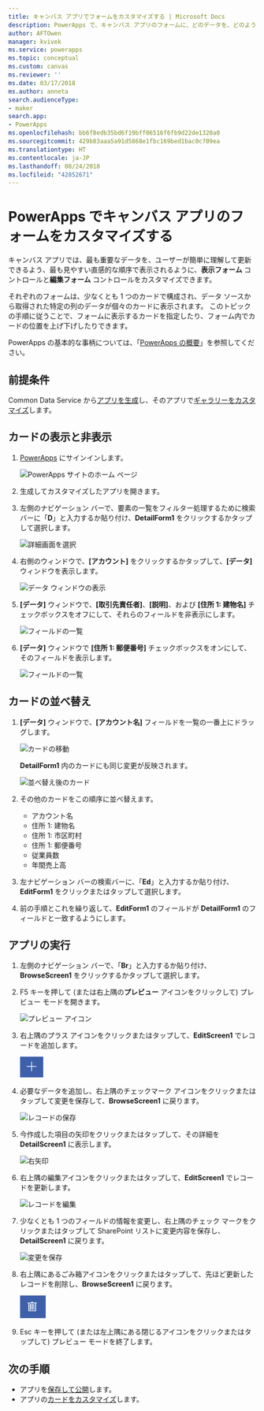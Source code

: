 ```yaml
---
title: キャンバス アプリでフォームをカスタマイズする | Microsoft Docs
description: PowerApps で、キャンバス アプリのフォームに、どのデータを、どのような順番で、どのコントロールに表示するかを指定します。
author: AFTOwen
manager: kvivek
ms.service: powerapps
ms.topic: conceptual
ms.custom: canvas
ms.reviewer: ''
ms.date: 03/17/2018
ms.author: anneta
search.audienceType:
- maker
search.app:
- PowerApps
ms.openlocfilehash: bb6f8edb35bd6f19bff06516f6fb9d22de1320a0
ms.sourcegitcommit: 429b83aaa5a91d5868e1fbc169bed1bac0c709ea
ms.translationtype: HT
ms.contentlocale: ja-JP
ms.lasthandoff: 08/24/2018
ms.locfileid: "42852671"
---
```

# <a name="customize-a-canvas-app-form-in-powerapps"></a>PowerApps でキャンバス アプリのフォームをカスタマイズする

キャンバス アプリでは、最も重要なデータを、ユーザーが簡単に理解して更新できるよう、最も見やすい直感的な順序で表示されるように、**表示フォーム** コントロールと**編集フォーム** コントロールをカスタマイズできます。

それぞれのフォームは、少なくとも 1 つのカードで構成され、データ ソースから取得された特定の列のデータが個々のカードに表示されます。 このトピックの手順に従うことで、フォームに表示するカードを指定したり、フォーム内でカードの位置を上げ下げしたりできます。

PowerApps の基本的な事柄については、「[PowerApps の概要](getting-started.md)」を参照してください。

## <a name="prerequisites"></a>前提条件

Common Data Service から[アプリを生成](data-platform-create-app.md)し、そのアプリで[ギャラリーをカスタマイズ](customize-layout-sharepoint.md)します。

## <a name="show-and-hide-cards"></a>カードの表示と非表示

1. [PowerApps](http://web.powerapps.com?utm_source=padocs&utm_medium=linkinadoc&utm_campaign=referralsfromdoc) にサインインします。

    ![PowerApps サイトのホーム ページ](./media/customize-forms-sharepoint/sign-in.png)


1. 生成してカスタマイズしたアプリを開きます。

1. 左側のナビゲーション バーで、要素の一覧をフィルター処理するために検索バーに「**D**」と入力するか貼り付け、**DetailForm1** をクリックするかタップして選択します。

    ![詳細画面を選択](./media/customize-forms-sharepoint/select-detailform.png)

1. 右側のウィンドウで、**[アカウント]** をクリックするかタップして、**[データ]** ウィンドウを表示します。

    ![データ ウィンドウの表示](./media/customize-forms-sharepoint/show-data-pane.png)

1. **[データ]** ウィンドウで、**[取引先責任者]**、**[説明]**、および **[住所 1: 建物名]** チェックボックスをオフにして、それらのフィールドを非表示にします。

    ![フィールドの一覧](./media/customize-forms-sharepoint/hide-fields.png)

1.  **[データ]** ウィンドウで **[住所 1: 郵便番号]** チェックボックスをオンにして、そのフィールドを表示します。

    ![フィールドの一覧](./media/customize-forms-sharepoint/show-field.png)

## <a name="reorder-the-cards"></a>カードの並べ替え
1. **[データ]** ウィンドウで、**[アカウント名]** フィールドを一覧の一番上にドラッグします。

    ![カードの移動](./media/customize-forms-sharepoint/move-card.png)

    **DetailForm1** 内のカードにも同じ変更が反映されます。

    ![並べ替え後のカード](./media/customize-forms-sharepoint/reordered-card.png)

1. その他のカードをこの順序に並べ替えます。

    - アカウント名
    - 住所 1: 建物名
    - 住所 1: 市区町村
    - 住所 1: 郵便番号
    - 従業員数
    - 年間売上高

1. 左ナビゲーション バーの検索バーに、「**Ed**」と入力するか貼り付け、**EditForm1** をクリックまたはタップして選択します。

1. 前の手順とこれを繰り返して、**EditForm1** のフィールドが **DetailForm1** のフィールドと一致するようにします。

## <a name="run-the-app"></a>アプリの実行
1. 左側のナビゲーション バーで、「**Br**」と入力するか貼り付け、**BrowseScreen1** をクリックするかタップして選択します。

2. F5 キーを押して (または右上隅の**プレビュー** アイコンをクリックして) プレビュー モードを開きます。

    ![プレビュー アイコン](./media/customize-forms-sharepoint/open-preview.png)

3. 右上隅のプラス アイコンをクリックまたはタップして、**EditScreen1** でレコードを追加します。

    ![レコードを追加](./media/customize-forms-sharepoint/add-record.png)

4. 必要なデータを追加し、右上隅のチェックマーク アイコンをクリックまたはタップして変更を保存して、**BrowseScreen1** に戻ります。

    ![レコードの保存](./media/customize-forms-sharepoint/save-record.png)

5. 今作成した項目の矢印をクリックまたはタップして、その詳細を **DetailScreen1** に表示します。  

    ![右矢印](./media/customize-forms-sharepoint/right-arrow.png)

6. 右上隅の編集アイコンをクリックまたはタップして、**EditScreen1** でレコードを更新します。

    ![レコードを編集](./media/customize-forms-sharepoint/edit-record.png)

7. 少なくとも 1 つのフィールドの情報を変更し、右上隅のチェック マークをクリックまたはタップして SharePoint リストに変更内容を保存し、**DetailScreen1** に戻ります。  

    ![変更を保存](./media/customize-forms-sharepoint/save-record.png)

8. 右上隅にあるごみ箱アイコンをクリックまたはタップして、先ほど更新したレコードを削除し、**BrowseScreen1** に戻ります。

    ![レコードを削除](./media/customize-forms-sharepoint/delete-record.png)

9. Esc キーを押して (または左上隅にある閉じるアイコンをクリックまたはタップして) プレビュー モードを終了します。

## <a name="next-steps"></a>次の手順
- アプリを[保存して公開](save-publish-app.md)します。
- アプリの[カードをカスタマイズ](customize-card.md)します。
